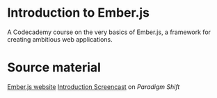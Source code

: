 Introduction to Ember.js
========================

A Codecademy course on the very basics of Ember.js, a framework for creating ambitious web applications.

Source material
===============

[Ember.js website](http://emberjs.com/)
[Introduction Screencast](http://www.toranbillups.com/blog/archive/2013/03/02/emberjs-rc1-introduction-screencast/) on *Paradigm Shift*

